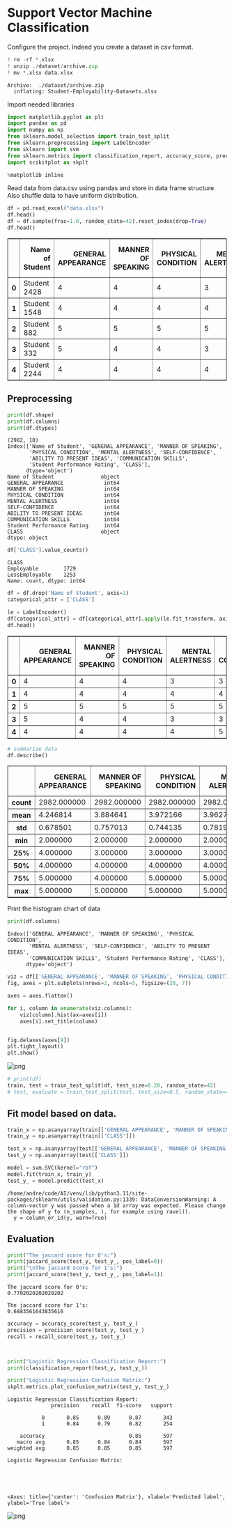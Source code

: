 # Support Vector Machine Classification

Configure the project. Indeed you create a dataset in csv format.


```python
! rm -rf *.xlsx
! unzip ./dataset/archive.zip
! mv *.xlsx data.xlsx

```

    Archive:  ./dataset/archive.zip
      inflating: Student-Employability-Datasets.xlsx  


Import needed libraries


```python
import matplotlib.pyplot as plt
import pandas as pd
import numpy as np
from sklearn.model_selection import train_test_split
from sklearn.preprocessing import LabelEncoder
from sklearn import svm
from sklearn.metrics import classification_report, accuracy_score, precision_score, recall_score, jaccard_score
import scikitplot as skplt

%matplotlib inline
```

Read data from data.csv using pandas and store in data frame structure. Also shuffle data to have uniform distribution. 


```python
df = pd.read_excel("data.xlsx")
df.head()
df = df.sample(frac=1.0, random_state=42).reset_index(drop=True)
df.head()
```




<div>
<style scoped>
    .dataframe tbody tr th:only-of-type {
        vertical-align: middle;
    }

    .dataframe tbody tr th {
        vertical-align: top;
    }

    .dataframe thead th {
        text-align: right;
    }
</style>
<table border="1" class="dataframe">
  <thead>
    <tr style="text-align: right;">
      <th></th>
      <th>Name of Student</th>
      <th>GENERAL APPEARANCE</th>
      <th>MANNER OF SPEAKING</th>
      <th>PHYSICAL CONDITION</th>
      <th>MENTAL ALERTNESS</th>
      <th>SELF-CONFIDENCE</th>
      <th>ABILITY TO PRESENT IDEAS</th>
      <th>COMMUNICATION SKILLS</th>
      <th>Student Performance Rating</th>
      <th>CLASS</th>
    </tr>
  </thead>
  <tbody>
    <tr>
      <th>0</th>
      <td>Student 2428</td>
      <td>4</td>
      <td>4</td>
      <td>4</td>
      <td>3</td>
      <td>3</td>
      <td>3</td>
      <td>3</td>
      <td>5</td>
      <td>Employable</td>
    </tr>
    <tr>
      <th>1</th>
      <td>Student 1548</td>
      <td>4</td>
      <td>4</td>
      <td>4</td>
      <td>4</td>
      <td>4</td>
      <td>4</td>
      <td>4</td>
      <td>5</td>
      <td>LessEmployable</td>
    </tr>
    <tr>
      <th>2</th>
      <td>Student 882</td>
      <td>5</td>
      <td>5</td>
      <td>5</td>
      <td>5</td>
      <td>5</td>
      <td>5</td>
      <td>5</td>
      <td>5</td>
      <td>LessEmployable</td>
    </tr>
    <tr>
      <th>3</th>
      <td>Student 332</td>
      <td>5</td>
      <td>4</td>
      <td>4</td>
      <td>3</td>
      <td>3</td>
      <td>4</td>
      <td>4</td>
      <td>4</td>
      <td>LessEmployable</td>
    </tr>
    <tr>
      <th>4</th>
      <td>Student 2244</td>
      <td>4</td>
      <td>4</td>
      <td>4</td>
      <td>4</td>
      <td>5</td>
      <td>4</td>
      <td>4</td>
      <td>5</td>
      <td>LessEmployable</td>
    </tr>
  </tbody>
</table>
</div>



## Preprocessing


```python
print(df.shape)
print(df.columns)
print(df.dtypes)
```

    (2982, 10)
    Index(['Name of Student', 'GENERAL APPEARANCE', 'MANNER OF SPEAKING',
           'PHYSICAL CONDITION', 'MENTAL ALERTNESS', 'SELF-CONFIDENCE',
           'ABILITY TO PRESENT IDEAS', 'COMMUNICATION SKILLS',
           'Student Performance Rating', 'CLASS'],
          dtype='object')
    Name of Student               object
    GENERAL APPEARANCE             int64
    MANNER OF SPEAKING             int64
    PHYSICAL CONDITION             int64
    MENTAL ALERTNESS               int64
    SELF-CONFIDENCE                int64
    ABILITY TO PRESENT IDEAS       int64
    COMMUNICATION SKILLS           int64
    Student Performance Rating     int64
    CLASS                         object
    dtype: object



```python
df['CLASS'].value_counts()
```




    CLASS
    Employable        1729
    LessEmployable    1253
    Name: count, dtype: int64




```python
df = df.drop('Name of Student', axis=1)
categorical_attr = ['CLASS']

le = LabelEncoder()
df[categorical_attr] = df[categorical_attr].apply(le.fit_transform, axis=0)
df.head()
```




<div>
<style scoped>
    .dataframe tbody tr th:only-of-type {
        vertical-align: middle;
    }

    .dataframe tbody tr th {
        vertical-align: top;
    }

    .dataframe thead th {
        text-align: right;
    }
</style>
<table border="1" class="dataframe">
  <thead>
    <tr style="text-align: right;">
      <th></th>
      <th>GENERAL APPEARANCE</th>
      <th>MANNER OF SPEAKING</th>
      <th>PHYSICAL CONDITION</th>
      <th>MENTAL ALERTNESS</th>
      <th>SELF-CONFIDENCE</th>
      <th>ABILITY TO PRESENT IDEAS</th>
      <th>COMMUNICATION SKILLS</th>
      <th>Student Performance Rating</th>
      <th>CLASS</th>
    </tr>
  </thead>
  <tbody>
    <tr>
      <th>0</th>
      <td>4</td>
      <td>4</td>
      <td>4</td>
      <td>3</td>
      <td>3</td>
      <td>3</td>
      <td>3</td>
      <td>5</td>
      <td>0</td>
    </tr>
    <tr>
      <th>1</th>
      <td>4</td>
      <td>4</td>
      <td>4</td>
      <td>4</td>
      <td>4</td>
      <td>4</td>
      <td>4</td>
      <td>5</td>
      <td>1</td>
    </tr>
    <tr>
      <th>2</th>
      <td>5</td>
      <td>5</td>
      <td>5</td>
      <td>5</td>
      <td>5</td>
      <td>5</td>
      <td>5</td>
      <td>5</td>
      <td>1</td>
    </tr>
    <tr>
      <th>3</th>
      <td>5</td>
      <td>4</td>
      <td>4</td>
      <td>3</td>
      <td>3</td>
      <td>4</td>
      <td>4</td>
      <td>4</td>
      <td>1</td>
    </tr>
    <tr>
      <th>4</th>
      <td>4</td>
      <td>4</td>
      <td>4</td>
      <td>4</td>
      <td>5</td>
      <td>4</td>
      <td>4</td>
      <td>5</td>
      <td>1</td>
    </tr>
  </tbody>
</table>
</div>




```python
# summarize data
df.describe() 
```




<div>
<style scoped>
    .dataframe tbody tr th:only-of-type {
        vertical-align: middle;
    }

    .dataframe tbody tr th {
        vertical-align: top;
    }

    .dataframe thead th {
        text-align: right;
    }
</style>
<table border="1" class="dataframe">
  <thead>
    <tr style="text-align: right;">
      <th></th>
      <th>GENERAL APPEARANCE</th>
      <th>MANNER OF SPEAKING</th>
      <th>PHYSICAL CONDITION</th>
      <th>MENTAL ALERTNESS</th>
      <th>SELF-CONFIDENCE</th>
      <th>ABILITY TO PRESENT IDEAS</th>
      <th>COMMUNICATION SKILLS</th>
      <th>Student Performance Rating</th>
      <th>CLASS</th>
    </tr>
  </thead>
  <tbody>
    <tr>
      <th>count</th>
      <td>2982.000000</td>
      <td>2982.000000</td>
      <td>2982.000000</td>
      <td>2982.000000</td>
      <td>2982.000000</td>
      <td>2982.000000</td>
      <td>2982.000000</td>
      <td>2982.000000</td>
      <td>2982.000000</td>
    </tr>
    <tr>
      <th>mean</th>
      <td>4.246814</td>
      <td>3.884641</td>
      <td>3.972166</td>
      <td>3.962777</td>
      <td>3.910798</td>
      <td>3.813883</td>
      <td>3.525486</td>
      <td>4.610664</td>
      <td>0.420188</td>
    </tr>
    <tr>
      <th>std</th>
      <td>0.678501</td>
      <td>0.757013</td>
      <td>0.744135</td>
      <td>0.781982</td>
      <td>0.807602</td>
      <td>0.739390</td>
      <td>0.743881</td>
      <td>0.692845</td>
      <td>0.493672</td>
    </tr>
    <tr>
      <th>min</th>
      <td>2.000000</td>
      <td>2.000000</td>
      <td>2.000000</td>
      <td>2.000000</td>
      <td>2.000000</td>
      <td>2.000000</td>
      <td>2.000000</td>
      <td>3.000000</td>
      <td>0.000000</td>
    </tr>
    <tr>
      <th>25%</th>
      <td>4.000000</td>
      <td>3.000000</td>
      <td>3.000000</td>
      <td>3.000000</td>
      <td>3.000000</td>
      <td>3.000000</td>
      <td>3.000000</td>
      <td>4.000000</td>
      <td>0.000000</td>
    </tr>
    <tr>
      <th>50%</th>
      <td>4.000000</td>
      <td>4.000000</td>
      <td>4.000000</td>
      <td>4.000000</td>
      <td>4.000000</td>
      <td>4.000000</td>
      <td>3.000000</td>
      <td>5.000000</td>
      <td>0.000000</td>
    </tr>
    <tr>
      <th>75%</th>
      <td>5.000000</td>
      <td>4.000000</td>
      <td>5.000000</td>
      <td>5.000000</td>
      <td>5.000000</td>
      <td>4.000000</td>
      <td>4.000000</td>
      <td>5.000000</td>
      <td>1.000000</td>
    </tr>
    <tr>
      <th>max</th>
      <td>5.000000</td>
      <td>5.000000</td>
      <td>5.000000</td>
      <td>5.000000</td>
      <td>5.000000</td>
      <td>5.000000</td>
      <td>5.000000</td>
      <td>5.000000</td>
      <td>1.000000</td>
    </tr>
  </tbody>
</table>
</div>



Print the histogram chart of data


```python
print(df.columns)
```

    Index(['GENERAL APPEARANCE', 'MANNER OF SPEAKING', 'PHYSICAL CONDITION',
           'MENTAL ALERTNESS', 'SELF-CONFIDENCE', 'ABILITY TO PRESENT IDEAS',
           'COMMUNICATION SKILLS', 'Student Performance Rating', 'CLASS'],
          dtype='object')



```python
viz = df[['GENERAL APPEARANCE', 'MANNER OF SPEAKING', 'PHYSICAL CONDITION', 'MENTAL ALERTNESS', 'SELF-CONFIDENCE', 'ABILITY TO PRESENT IDEAS', 'COMMUNICATION SKILLS', 'Student Performance Rating', 'CLASS']]
fig, axes = plt.subplots(nrows=2, ncols=5, figsize=(20, 7))

axes = axes.flatten()

for i, column in enumerate(viz.columns):
    viz[column].hist(ax=axes[i])
    axes[i].set_title(column)


fig.delaxes(axes[9])
plt.tight_layout()
plt.show()
```


    
![png](svm_files/svm_14_0.png)
    



```python
# print(df)
train, test = train_test_split(df, test_size=0.20, random_state=42)
# test, evaluate = train_test_split(test, test_size=0.5, random_state=42)
```

## Fit model based on data. 


```python
train_x = np.asanyarray(train[['GENERAL APPEARANCE', 'MANNER OF SPEAKING', 'PHYSICAL CONDITION', 'MENTAL ALERTNESS', 'SELF-CONFIDENCE', 'ABILITY TO PRESENT IDEAS', 'COMMUNICATION SKILLS', 'Student Performance Rating']])
train_y = np.asanyarray(train[['CLASS']])
```


```python
test_x = np.asanyarray(test[['GENERAL APPEARANCE', 'MANNER OF SPEAKING', 'PHYSICAL CONDITION', 'MENTAL ALERTNESS', 'SELF-CONFIDENCE', 'ABILITY TO PRESENT IDEAS', 'COMMUNICATION SKILLS', 'Student Performance Rating']])
test_y = np.asanyarray(test[['CLASS']])
```


```python
model = svm.SVC(kernel="rbf")
model.fit(train_x, train_y)
test_y_ = model.predict(test_x)
```

    /home/andre/code/AI/venv/lib/python3.11/site-packages/sklearn/utils/validation.py:1339: DataConversionWarning: A column-vector y was passed when a 1d array was expected. Please change the shape of y to (n_samples, ), for example using ravel().
      y = column_or_1d(y, warn=True)


## Evaluation


```python
print("The jaccard score for 0's:")
print(jaccard_score(test_y, test_y_, pos_label=0))
print("\nThe jaccard score for 1's:")
print(jaccard_score(test_y, test_y_, pos_label=1))
```

    The jaccard score for 0's:
    0.7702020202020202
    
    The jaccard score for 1's:
    0.6883561643835616



```python
accuracy = accuracy_score(test_y, test_y_)
precision = precision_score(test_y, test_y_)
recall = recall_score(test_y, test_y_)



print("Logistic Regression Classification Report:")
print(classification_report(test_y, test_y_))

print("Logistic Regression Confusion Matrix:")
skplt.metrics.plot_confusion_matrix(test_y, test_y_)
```

    Logistic Regression Classification Report:
                  precision    recall  f1-score   support
    
               0       0.85      0.89      0.87       343
               1       0.84      0.79      0.82       254
    
        accuracy                           0.85       597
       macro avg       0.85      0.84      0.84       597
    weighted avg       0.85      0.85      0.85       597
    
    Logistic Regression Confusion Matrix:





    <Axes: title={'center': 'Confusion Matrix'}, xlabel='Predicted label', ylabel='True label'>




    
![png](svm_files/svm_22_2.png)
    

